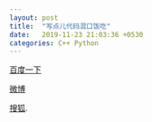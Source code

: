 ```yaml
---
layout: post
title:  "写点儿代码混口饭吃"
date:   2019-11-23 21:03:36 +0530
categories: C++ Python
---
```

[百度一下][百度一下]

[微博][微博]

[搜狐][搜狐].

[百度一下]: https://www.baidu.com

[微博]: https://www.weibo.com

[搜狐]:   https://www.sohu.com

